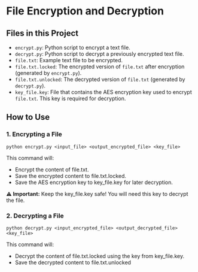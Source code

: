 # File Encryption and Decryption

## Files in this Project

- `encrypt.py`: Python script to encrypt a text file.
- `decrypt.py`: Python script to decrypt a previously encrypted text file.
- `file.txt`: Example text file to be encrypted.
- `file.txt.locked`: The encrypted version of `file.txt` after encryption (generated by `encrypt.py`).
- `file.txt.unlocked`: The decrypted version of `file.txt` (generated by `decrypt.py`).
- `key_file.key`: File that contains the AES encryption key used to encrypt `file.txt`. This key is required for decryption.

## How to Use

### 1. Encrypting a File
`python encrypt.py <input_file> <output_encrypted_file> <key_file>`

This command will:

- Encrypt the content of file.txt.
- Save the encrypted content to file.txt.locked.
- Save the AES encryption key to key_file.key for later decryption.

**⚠️ Important:** Keep the key_file.key safe! You will need this key to decrypt the file.

### 2. Decrypting a File
`python decrypt.py <input_encrypted_file> <output_decrypted_file> <key_file>`

This command will:

- Decrypt the content of file.txt.locked using the key from key_file.key.
- Save the decrypted content to file.txt.unlocked
